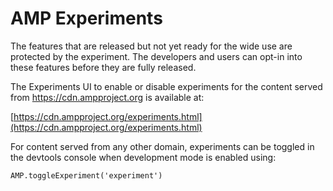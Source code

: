 # AMP Experiments

The features that are released but not yet ready for the wide use are protected
by the experiment. The developers and users can opt-in into these features
before they are fully released.

The Experiments UI to enable or disable experiments for the content served from https://cdn.ampproject.org is available at:

[https://cdn.ampproject.org/experiments.html](https://cdn.ampproject.org/experiments.html)

For content served from any other domain, experiments can be toggled in the devtools
console when development mode is enabled using:
```
AMP.toggleExperiment('experiment')
```
